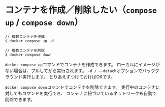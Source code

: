 # コンテナを作成／削除したい（`compose up` / `compose down`）

```console
// 複数コンテナを作成
$ docker compose up -d

// 複数コンテナを削除
$ docker compose down
```

`docker compose up`コマンドでコンテナを作成できます。
ローカルにイメージがない場合は、プルしてから実行されます。
`-d / --detach`オプションでバックグラウンド実行します。
とりあえずつけておけばOKです。

`docker compose down`コマンドでコンテナを削除できます。
実行中のコンテナに対してもコマンドを実行でき、
コンテナに紐づいているネットワークも自動で削除できます。

